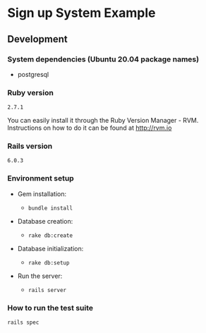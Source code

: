 # Sign up System Example

## Development

### System dependencies (Ubuntu 20.04 package names)
  - postgresql

### Ruby version

  `2.7.1`

  You can easily install it through the Ruby Version Manager - RVM. Instructions on how to do it can be found at http://rvm.io

### Rails version

  `6.0.3`


### Environment setup

- Gem installation:
  - `bundle install`

- Database creation:
  - `rake db:create`

- Database initialization:
  - `rake db:setup`

- Run the server:
  - `rails server`

### How to run the test suite

    rails spec